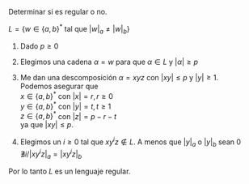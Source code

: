 Determinar si es regular o no.

$L = \{w \in \{a,b\}^* \text{ tal que } |w|_a \neq |w|_b \}$

1. Dado $p \geq 0$

2. Elegimos una cadena $\alpha = w$ para que $\alpha \in L$ y $|\alpha| \geq p$

3. Me dan una descomposición $\alpha = xyz$ con $|xy| \leq p$ y $|y| \geq 1$.\
Podemos asegurar que\
$x \in \{a,b\}^*$ con $|x| = r, r \geq 0$\
$y \in \{a,b\}^*$ con $|y| = t, t \geq 1$\
$z \in \{a,b\}^*$ con $|z| = p - r - t$\
ya que $|xy| \leq p$.

4. Elegimos un $i \geq 0$ tal que $xy^iz \notin L$. A menos que $|y|_a$ o $|y|_b$ sean 0 $\nexists i / |xy^iz|_a = |xy^iz|_b$

Por lo tanto $L$ es un lenguaje regular.
